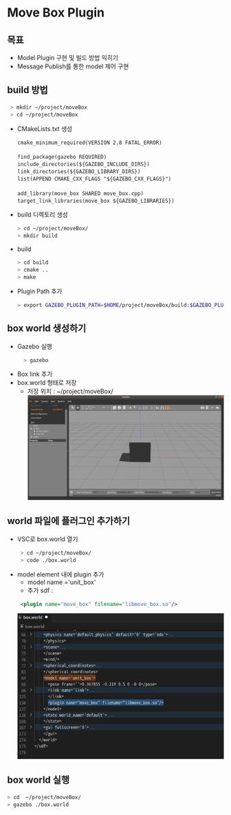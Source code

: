 # Move Box Plugin

## 목표 
- Model Plugin 구현 및 빌드 방법 익히기
- Message Publish를 통한 model 제어 구현

## build 방법 
  ```bash
   > mkdir ~/project/moveBox
   > cd ~/project/moveBox
  ```
- CMakeLists.txt 생성 
  ```txt
  cmake_minimum_required(VERSION 2.8 FATAL_ERROR)

  find_package(gazebo REQUIRED)
  include_directories(${GAZEBO_INCLUDE_DIRS})
  link_directories(${GAZEBO_LIBRARY_DIRS})
  list(APPEND CMAKE_CXX_FLAGS "${GAZEBO_CXX_FLAGS}")

  add_library(move_box SHARED move_box.cpp)
  target_link_libraries(move_box ${GAZEBO_LIBRARIES})
  ```
- build 디렉토리 생성
  ```bash
  > cd ~/project/moveBox/
  > mkdir build
  ```
- build 
  ```bash
  > cd build
  > cmake ..
  > make
  ```
- Plugin Path 추가 
  ```bash
  > export GAZEBO_PLUGIN_PATH=$HOME/project/moveBox/build:$GAZEBO_PLUGIN_PATH
  ```
## box world 생성하기 

- Gazebo 실행
  ```bash
    > gazebo 
  ```
- Box link 추가 
- box.world 형태로 저장 
  - 저장 위치 : ~/project/moveBox/
  ![](./boxWorld.png)

## world 파일에 플러그인 추가하기 

- VSC로 box.world 열기 
  ```bash
   > cd ~/project/moveBox/
   > code ./box.world
  ```
- model element 내에 plugin 추가
  - model name ='unit_box'
  - 추가 sdf :
  ```xml
   <plugin name="move_box" filename="libmove_box.so"/>
  ```
  ![](./boxWorldSDF.png)

## box world 실행 
  ```bash
  > cd  ~/project/moveBox/
  > gazebo ./box.world
  ```


